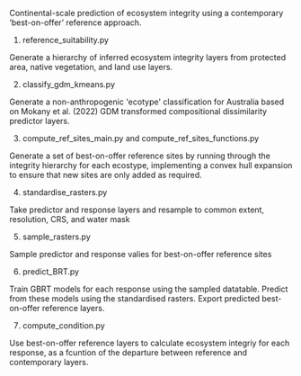 Continental-scale prediction of ecosystem integrity using a contemporary ‘best-on-offer’ reference approach.

1. reference_suitability.py

Generate a hierarchy of inferred ecosystem integrity layers from protected area, native vegetation, and land use layers.

2. classify_gdm_kmeans.py

Generate a non-anthropogenic 'ecotype' classification for Australia based on Mokany et al. (2022) GDM transformed compositional dissimilarity predictor layers.

3. compute_ref_sites_main.py and compute_ref_sites_functions.py

Generate a set of best-on-offer reference sites by running through the integrity hierarchy for each ecostype, implementing a convex hull expansion to ensure that new sites are only added as required.

4. standardise_rasters.py

Take predictor and response layers and resample to common extent, resolution, CRS, and water mask

5. sample_rasters.py

Sample predictor and response valies for best-on-offer reference sites

6. predict_BRT.py

Train GBRT models for each response using the sampled datatable. Predict from these models using the standardised rasters. Export predicted best-on-offer reference layers.

7. compute_condition.py

Use best-on-offer reference layers to calculate ecosystem integriy for each response, as a fcuntion of the departure between reference and contemporary layers.
